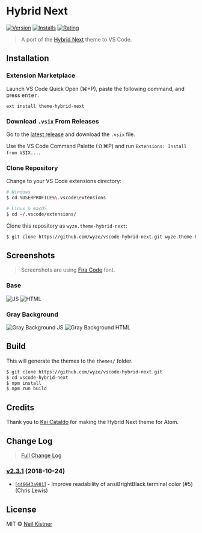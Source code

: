 # Hybrid Next

[![Version][version-image]][marketplace-url]
[![Installs][installs-image]][marketplace-url]
[![Rating][rating-image]][marketplace-url]

> A port of the [Hybrid Next](https://github.com/kaicataldo/hybrid-next-syntax) theme to VS Code.

## Installation

### Extension Marketplace

Launch VS Code Quick Open (⌘+P), paste the following command, and press <kbd>enter</kbd>.

`ext install theme-hybrid-next`

### Download `.vsix` From Releases

Go to the [latest release](https://github.com/wyze/vscode-hybrid-next/releases/latest) and download the `.vsix` file.

Use the VS Code Command Palette (⇧⌘P) and run `Extensions: Install from VSIX...`.

### Clone Repository

Change to your VS Code extensions directory:

```sh
# Windows
$ cd %USERPROFILE%\.vscode\extensions

# Linux & macOS
$ cd ~/.vscode/extensions/
```

Clone this repository as `wyze.theme-hybrid-next`:

```sh
$ git clone https://github.com/wyze/vscode-hybrid-next.git wyze.theme-hybrid-next
```

## Screenshots

> Screenshots are using [Fira Code](https://github.com/tonsky/FiraCode) font.

### Base

![JS](https://github.com/wyze/vscode-hybrid-next/raw/master/.github/media/js.png)
![HTML](https://github.com/wyze/vscode-hybrid-next/raw/master/.github/media/html.png)

### Gray Background

![Gray Background JS](https://github.com/wyze/vscode-hybrid-next/raw/master/.github/media/graybg-js.png)
![Gray Background HTML](https://github.com/wyze/vscode-hybrid-next/raw/master/.github/media/graybg-html.png)

## Build

This will generate the themes to the `themes/` folder.

```sh
$ git clone https://github.com/wyze/vscode-hybrid-next.git
$ cd vscode-hybrid-next
$ npm install
$ npm run build
```

## Credits

Thank you to [Kai Cataldo](https://github.com/wyze/vscode-hybrid-next/blob/master/github.com/kaicataldo) for making the Hybrid Next theme for Atom.

## Change Log

> [Full Change Log](https://github.com/wyze/vscode-hybrid-next/blob/master/changelog.md)

### [v2.3.1](https://github.com/wyze/vscode-hybrid-next/releases/tag/v2.3.1) (2018-10-24)

* [[`446643a981`](https://github.com/wyze/vscode-hybrid-next/commit/446643a981)] - Improve readability of ansiBrightBlack terminal color (#5) (Chris Lewis)

## License

MIT © [Neil Kistner](https://neilkistner.com)

[version-image]: https://vsmarketplacebadge.apphb.com/version/wyze.theme-hybrid-next.svg
[installs-image]: https://vsmarketplacebadge.apphb.com/installs/wyze.theme-hybrid-next.svg
[rating-image]: https://vsmarketplacebadge.apphb.com/rating-short/wyze.theme-hybrid-next.svg

[marketplace-url]: https://vsm.li/wyze.theme-hybrid-next
